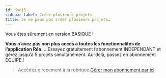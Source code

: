 ```yaml
---
id: doc15
sidebar_label: Créer plusieurs projets
title: Je ne peux pas créer plusieurs projets…
---
```



Vous êtes sûrement en version BASIQUE !

**Vous n’avez pas non plus accès à toutes les fonctionnalités de l’application Réa.** ...Essayez gratuitement l’abonnement INDEPENDANT et gérez jusqu’à 5 projets simultanément. Au-delà, passez en abonnement EQUIPE !

> Accédez direcement à la rubrique [Gérer mon abonnement par ici](doc7.md).
